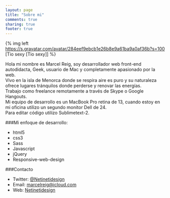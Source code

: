 ```yaml
---
layout: page
title: "Sobre mi"
comments: true
sharing: true
footer: true
---
```



{% img left https://s.gravatar.com/avatar/284eef9ebcb1e26b8e9a61ba9a0af36b?s=100 [Tio sexy [Tio sexy]] %}


Hola mi nombre es Marcel Reig, soy desarrollador web front-end autodidacta, Geek, usuario de Mac y completamente apasionado por la web.<br>
Vivo en la isla de Menorca donde se respira aire es puro y su naturaleza ofrece lugares tránquilos donde perderse y renovar las energías.<br>
Trabajo como freelance remotamente a través de Skype o Google Hangouts.<br>
Mi equipo de desarrollo es un MacBook Pro retina de 13, cuando estoy en mi oficina utilizo un segundo monitor Dell de 24.<br>
Para editar código utilizo Sublimetext-2.<br>


###Mi enfoque de desarrollo: 

+ html5
+ css3
+ Sass
+ Javascript
+ jQuery 
+ Responsive-web-design
   

###Contacto

+ Twitter: [@Netinetidesign](https://twitter.com/Netinetidesign)
+ Email: marcelreig@icloud.com
+ Web: [Netinetidesign](http://www.netinetidesign.com/)


